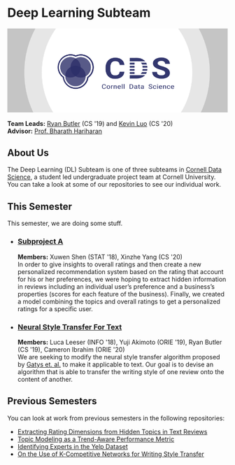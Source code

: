 # Deep Learning Subteam

[![Cornell Data Science Logo](images/CDS-banner.png)](cornelldata.science)


**Team Leads:** [Ryan Butler](https://github.com/TheButlah) (CS '19) and [Kevin Luo](https://github.com/KevLuo) (CS '20)  
**Advisor:** [Prof. Bharath Hariharan](http://home.bharathh.info)

## About Us
The Deep Learning (DL) Subteam is one of three subteams in [Cornell Data Science](cornelldata.science), a student led undergraduate project team at Cornell University. You can take a look at some of our repositories to see our individual work.

## This Semester

This semester, we are doing some stuff.

* ### [**Subproject A**](/SubprojectA)

   **Members:** Xuwen Shen (STAT '18), Xinzhe Yang (CS '20)   
   In order to give insights to overall ratings and then create a new personalized recommendation system based on the rating that account for his or her preferences, we were hoping to extract hidden information in reviews including an individual user’s preference and a business’s properties (scores for each feature of the business). Finally, we created a model combining the topics and overall ratings to get a personalized ratings for a specific user.

* ### [**Neural Style Transfer For Text**](/dl_style_transfer)   
  **Members:** Luca Leeser (INFO '18), Yuji Akimoto (ORIE '19), Ryan Butler (CS '19), Cameron Ibrahim (ORIE '20)   
  We are seeking to modify the neural style transfer algorithm proposed by [Gatys et. al.](https://arxiv.org/abs/1508.06576) to make it applicable to text. Our goal is to devise an algorithm that is able to transfer the writing style of one review onto the content of another.   

## Previous Semesters
You can look at work from previous semesters in the following repositories:
* [Extracting Rating Dimensions from Hidden Topics in Text Reviews](/latent_variable/submission/extracting-rating-dimensions.pdf)
* [Topic Modeling as a Trend-Aware Performance Metric](/topic_over_time/submission/CDS_final_submission.pdf)
* [Identifying Experts in the Yelp Dataset](/local-experts/submission/Final_Paper.pdf)
* [On the Use of K-Competitive Networks for Writing Style Transfer](/dl_style_transfer/submission/k-competitive-networks.pdf)
